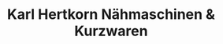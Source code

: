 ---
title: "Karl Hertkorn Nähmaschinen & Kurzwaren"
url: /wangen-im-allgaeu/karl-hertkorn-naehmaschinen-und-kurzwaren/
shop: Nähzubehör
---